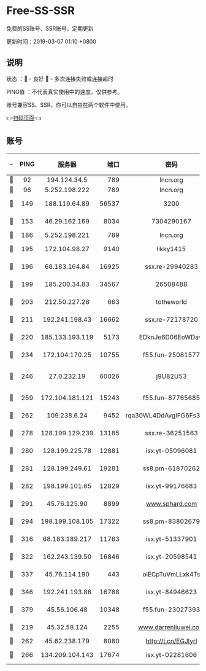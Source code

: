 # Free-SS-SSR

免费的SS账号、SSR账号，定期更新

更新时间：2019-03-07 01:10 +0800

## 说明

状态     ：🙂 - 良好 🙁 - 多次连接失败或连接超时

PING值   ：不代表真实使用中的速度，仅供参考。

账号兼容SS、SSR，你可以自由在两个软件中使用。

👉[扫码页面](https://liesauer.github.io/Free-SS-SSR/)👈

## 账号

|-|PING|服务器|端口|密码|加密方式|区域|
|:----:|:----:|:-----:|-----:|:----:|:----:|:----:|
|🙂|92|194.124.34.5|789|lncn.org|rc4|JP|
|🙂|96|5.252.198.222|789|lncn.org|rc4|JP|
|🙂|149|188.119.64.89|56537|3200|aes-256-cfb|RU|
|🙂|153|46.29.162.169|8034|7304290167|aes-256-cfb|RU|
|🙂|186|5.252.198.221|789|lncn.org|rc4|JP|
|🙂|195|172.104.98.27|9140|likky1415|aes-256-cfb|JP|
|🙂|196|68.183.164.84|16925|ssx.re-29940283|aes-256-cfb|US|
|🙂|199|185.200.34.83|34567|26508488|aes-256-cfb|US|
|🙂|203|212.50.227.28|663|totheworld|aes-256-cfb|US|
|🙂|211|192.241.198.43|16662|ssx.re-72178720|aes-256-cfb|US|
|🙂|220|185.133.193.119|5173|EDknJe6D06EoWDaw|aes-256-cfb|US|
|🙂|234|172.104.170.25|10755|f55.fun-25081577|aes-256-cfb|SG|
|🙂|246|27.0.232.19|60026|j9U82U53|xchacha20-ietf-poly1305|HK|
|🙂|259|172.104.181.121|15243|f55.fun-87765685|aes-256-cfb|SG|
|🙂|262|109.238.6.24|9452|rqa30WL4DdAvgIFG6Fs3znzTa|aes-256-cfb|FR|
|🙂|278|128.199.129.239|13185|ssx.re-36251563|aes-256-cfb|SG|
|🙂|280|128.199.225.78|12881|isx.yt-05096081|aes-256-cfb|SG|
|🙂|281|128.199.249.61|19281|ss8.pm-61870262|aes-256-cfb|SG|
|🙂|282|198.199.101.65|12829|isx.yt-99176683|aes-256-cfb|US|
|🙂|291|45.76.125.90|8899|www.sphard.com|aes-256-cfb|AU|
|🙂|294|198.199.108.105|17322|ss8.pm-83802679|aes-256-cfb|US|
|🙂|316|68.183.189.217|11763|isx.yt-51337901|aes-256-cfb|SG|
|🙂|322|162.243.139.50|16846|isx.yt-20598541|aes-256-cfb|US|
|🙂|337|45.76.114.190|443|oiECpTuVmLLxk4Ts|aes-256-cfb|AU|
|🙂|346|192.241.193.86|16788|isx.yt-84946623|aes-256-cfb|US|
|🙂|379|45.56.106.48|10348|f55.fun-23027393|aes-256-cfb|US|
|🙂|219|45.32.58.124|2255|www.darrenliuwei.com|aes-256-cfb|JP|
|🙂|262|45.62.238.179|8080|http://t.cn/EGJIyrl|rc4-md5|CA|
|🙂|266|134.209.104.143|17674|isx.yt-02281606|aes-256-cfb|SG|
